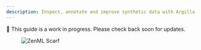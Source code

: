 ```yaml
---
description: Inspect, annotate and improve synthetic data with Argilla.
---
```


🚧 This guide is a work in progress. Please check back soon for updates.

<!-- For scarf -->
<figure><img alt="ZenML Scarf" referrerpolicy="no-referrer-when-downgrade" src="https://static.scarf.sh/a.png?x-pxid=f0b4f458-0a54-4fcd-aa95-d5ee424815bc" /></figure>


